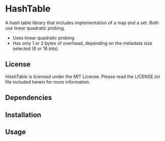 # HashTable

A hash table library that includes implementation of a map and a set. Both use linear quadratic probing.

- Uses linear quadratic probing
- Has only 1 or 2 bytes of overhead, depending on the metadata size selected (8 or 16 bits)

## License

_HashTable_ is licensed under the MIT License. Please read the LICENSE.txt file included herein for more information.


## Dependencies

## Installation

## Usage
